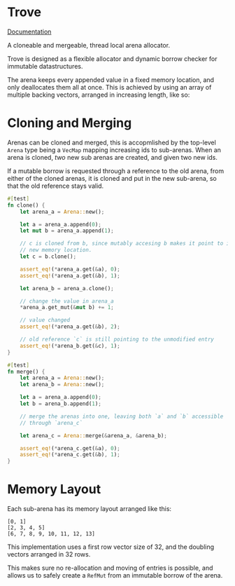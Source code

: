 # Trove

[Documentation](https://docs.rs/trove/0.4.2/trove/)

A cloneable and mergeable, thread local arena allocator.

Trove is designed as a flexible allocator and dynamic borrow checker for immutable datastructures.

The arena keeps every appended value in a fixed memory location, and only deallocates them all at once. This is achieved by using an array of multiple backing vectors, arranged in increasing length, like so:

# Cloning and Merging

Arenas can be cloned and merged, this is accopmlished by the top-level `Arena` type being a `VecMap` mapping increasing ids to sub-arenas. When an arena is cloned, _two_ new sub arenas are created, and given two new ids.

If a mutable borrow is requested through a reference to the old arena, from either of the cloned arenas, it is cloned and put in the new sub-arena, so that the old reference stays valid.

```rust
#[test]
fn clone() {
    let arena_a = Arena::new();

    let a = arena_a.append(0);
    let mut b = arena_a.append(1);

    // c is cloned from b, since mutably accesing b makes it point to its
    // new memory location.
    let c = b.clone();

    assert_eq!(*arena_a.get(&a), 0);
    assert_eq!(*arena_a.get(&b), 1);

    let arena_b = arena_a.clone();

    // change the value in arena_a
    *arena_a.get_mut(&mut b) += 1;

    // value changed
    assert_eq!(*arena_a.get(&b), 2);

    // old reference `c` is still pointing to the unmodified entry
    assert_eq!(*arena_b.get(&c), 1);
}

#[test]
fn merge() {
    let arena_a = Arena::new();
    let arena_b = Arena::new();

    let a = arena_a.append(0);
    let b = arena_b.append(1);

    // merge the arenas into one, leaving both `a` and `b` accessible
    // through `arena_c`

    let arena_c = Arena::merge(&arena_a, &arena_b);

    assert_eq!(*arena_c.get(&a), 0);
    assert_eq!(*arena_c.get(&b), 1);
}
```

# Memory Layout

Each sub-arena has its memory layout arranged like this:

```
[0, 1]
[2, 3, 4, 5]
[6, 7, 8, 9, 10, 11, 12, 13]
```

This implementation uses a first row vector size of 32, and the doubling vectors arranged in 32 rows.

This makes sure no re-allocation and moving of entries is possible, and allows us to safely create a `RefMut` from an immutable borrow of the arena.
